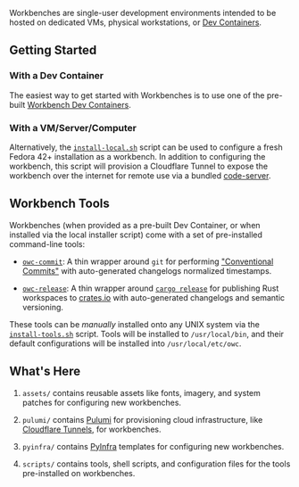 Workbenches are single-user development environments
intended to be hosted on dedicated VMs, physical workstations, or [Dev Containers](https://containers.dev).

## Getting Started

### With a Dev Container

The easiest way to get started with Workbenches is to use
one of the pre-built [Workbench Dev Containers](../devcontainers/).

### With a VM/Server/Computer

Alternatively, the  [`install-local.sh`](install-local.sh) script can be used to configure a fresh Fedora 42+ installation as a workbench. In addition to configuring the workbench, this script will provision a Cloudflare Tunnel to expose the workbench over the internet for remote use via a bundled [code-server](https://github.com/coder/code-server). 

## Workbench Tools

Workbenches (when provided as a pre-built Dev Container, or when installed via the local installer script) come with a set of pre-installed command-line tools:

- [`owc-commit`](tools/commit.sh): A thin wrapper around `git` for performing ["Conventional Commits"](https://www.conventionalcommits.org/en/v1.0.0/) with
auto-generated changelogs normalized timestamps.

- [`owc-release`](tools/release.sh): A thin wrapper around [`cargo release`](https://github.com/crate-ci/cargo-release) for publishing Rust workspaces to
[crates.io](https://crates.io) with auto-generated changelogs and semantic versioning.

These tools can be _manually_ installed onto any UNIX system via the [`install-tools.sh`](install-tools.sh) script. Tools will be installed to `/usr/local/bin`, and their default configurations will be installed into `/usr/local/etc/owc`.

## What's Here

1. `assets/` contains reusable assets like fonts, imagery, and system patches for configuring new workbenches.

2. `pulumi/` contains [Pulumi](https://www.pulumi.com) for provisioning cloud infrastructure, like [Cloudflare Tunnels](https://developers.cloudflare.com/cloudflare-one/connections/connect-networks/), for workbenches.

3. `pyinfra/` contains [PyInfra](https://pyinfra.com) templates for configuring new workbenches.

4. `scripts/` contains tools, shell scripts, and configuration files for the tools pre-installed on workbenches.